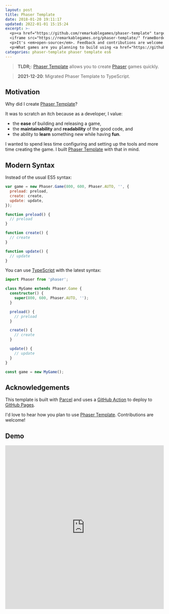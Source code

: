```yaml
---
layout: post
title: Phaser Template
date: 2018-01-20 19:11:17
updated: 2022-01-01 15:15:24
excerpt: >-
  <p><a href="https://github.com/remarkablegames/phaser-template" target="_blank">Phaser Template</a> allows you to bootstrap Phaser games quickly. See the <a href="https://remarkablegames.org/phaser-template/" target="_blank">demo</a> below.</p>
  <iframe src="https://remarkablegames.org/phaser-template/" frameBorder="0" width="100%" height="520px"></iframe>
  <p>It's <em>open-source</em>. Feedback and contributions are welcome.</p>
  <p>What games are you planning to build using <a href="https://github.com/remarkablegames/phaser-template" target="_blank">Phaser Template</a>?</p>
categories: phaser-template phaser template es6
---
```


> **TLDR;**: [Phaser Template](https://github.com/remarkablegames/phaser-template) allows you to create [Phaser](https://phaser.io) games quickly.

> **2021-12-20**: Migrated Phaser Template to TypeScript.

## Motivation

Why did I create [Phaser Template](https://github.com/remarkablegames/phaser-template)?

It was to scratch an itch because as a developer, I value:

- the **ease** of building and releasing a game,
- the **maintainability** and **readability** of the good code, and
- the ability to **learn** something new while having **fun**.

I wanted to spend less time configuring and setting up the tools and more time creating the game. I built [Phaser Template](https://github.com/remarkablegames/phaser-template) with that in mind.

## Modern Syntax

Instead of the usual ES5 syntax:

```js
var game = new Phaser.Game(800, 600, Phaser.AUTO, '', {
  preload: preload,
  create: create,
  update: update,
});

function preload() {
  // preload
}

function create() {
  // create
}

function update() {
  // update
}
```

You can use [TypeScript](https://www.typescriptlang.org/) with the latest syntax:

```ts
import Phaser from 'phaser';

class MyGame extends Phaser.Game {
  constructor() {
    super(800, 600, Phaser.AUTO, '');
  }

  preload() {
    // preload
  }

  create() {
    // create
  }

  update() {
    // update
  }
}

const game = new MyGame();
```

## Acknowledgements

This template is built with [Parcel](https://parceljs.org/) and uses a [GitHub Action](https://github.com/JamesIves/github-pages-deploy-action) to deploy to [GitHub Pages](https://pages.github.com).

I'd love to hear how you plan to use [Phaser Template](https://github.com/remarkablegames/phaser-template). Contributions are welcome!

## Demo

<iframe src="https://remarkablegames.org/phaser-template/" frameBorder="0" width="100%" height="520px"></iframe>
